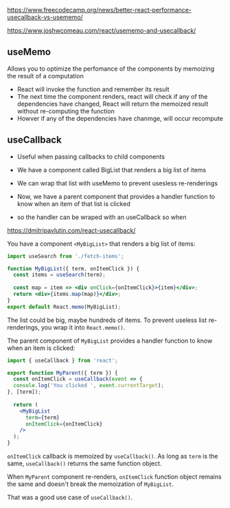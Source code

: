 
https://www.freecodecamp.org/news/better-react-performance-usecallback-vs-usememo/

https://www.joshwcomeau.com/react/usememo-and-usecallback/

## useMemo

Allows you to optimize the perfomance of the components by memoizing the result of a computation

- React will invoke the function and remember its result
- The next time the component renders, react will check if any of the dependencies have changed, React will return the memoized result without re-computing the function
- Howver if any of the dependencies have chanmge, will occur recompute


## useCallback

- Useful when passing callbacks to child components

- We have a component called BigList that renders a big list of items
- We can wrap that list with useMemo to prevent usesless re-renderings
- Now, we have a parent component that provides a handler function to know when an item of that list is clicked
-  so the handler can be wraped with an useCallback so when 


https://dmitripavlutin.com/react-usecallback/

You have a component `<MyBigList>` that renders a big list of items:

```jsx
import useSearch from './fetch-items';  

function MyBigList({ term, onItemClick }) {  
  const items = useSearch(term);  
  
  const map = item => <div onClick={onItemClick}>{item}</div>;   
  return <div>{items.map(map)}</div>;
}  
export default React.memo(MyBigList);
```

The list could be big, maybe hundreds of items. To prevent useless list re-renderings, you wrap it into `React.memo()`.

The parent component of `MyBigList` provides a handler function to know when an item is clicked:

```jsx
import { useCallback } from 'react';  

export function MyParent({ term }) {  
  const onItemClick = useCallback(event => {  
  console.log('You clicked ', event.currentTarget);  
}, [term]);  
 
  return (  
    <MyBigList  
      term={term}  
      onItemClick={onItemClick}
    />  
  );  
}
```

`onItemClick` callback is memoized by `useCallback()`. As long as `term` is the same, `useCallback()` returns the same function object.

When `MyParent` component re-renders, `onItemClick` function object remains the same and doesn't break the memoization of `MyBigList`.

That was a good use case of `useCallback()`.